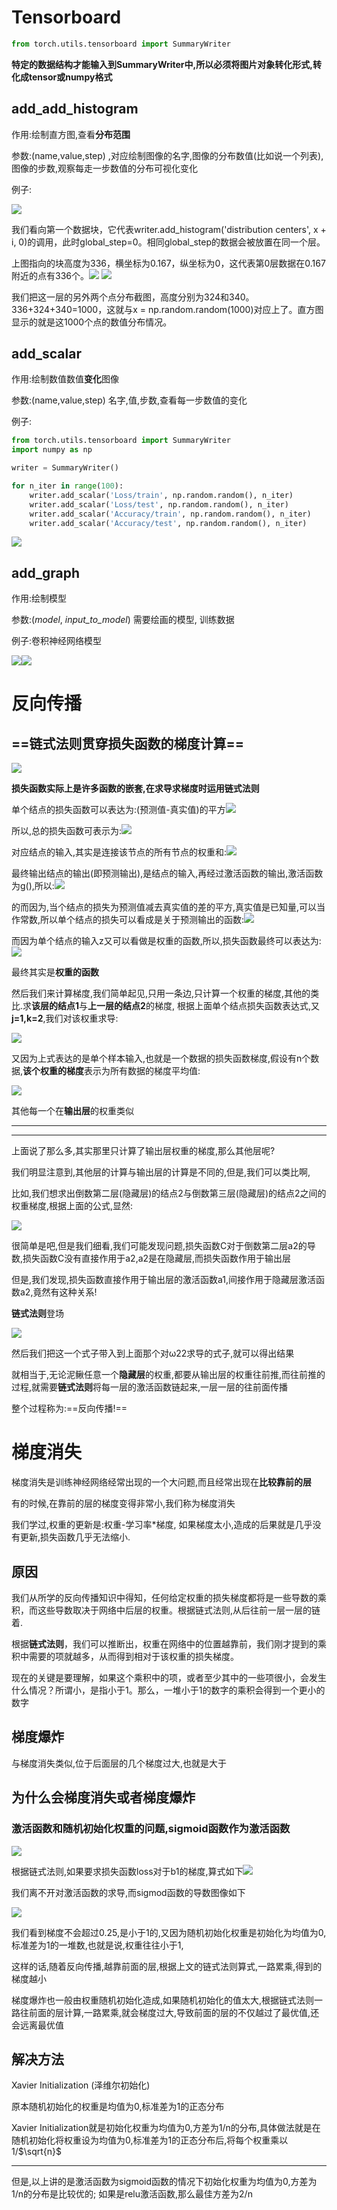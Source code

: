 

# Tensorboard

```python
from torch.utils.tensorboard import SummaryWriter
```

**特定的数据结构才能输入到SummaryWriter中,所以必须将图片对象转化形式,转化成tensor或numpy格式**

## add_add_histogram

作用:绘制直方图,查看**分布范围**

参数:(name,value,step)   ,对应绘制图像的名字,图像的分布数值(比如说一个列表),图像的步数,观察每走一步数值的分布可视化变化

例子:

<img src="https://spasmodic.oss-cn-hangzhou.aliyuncs.com/20230714102102.png"/>

我们看向第一个数据块，它代表writer.add_histogram('distribution centers', x + i, 0)的调用，此时global_step=0。相同global_step的数据会被放置在同一个层。

上图指向的块高度为336，横坐标为0.167，纵坐标为0，这代表第0层数据在0.167附近的点有336个。<img src="https://spasmodic.oss-cn-hangzhou.aliyuncs.com/20230714102139.png"/>
<img src="https://spasmodic.oss-cn-hangzhou.aliyuncs.com/20230714102132.png"/>

我们把这一层的另外两个点分布截图，高度分别为324和340。336+324+340=1000，这就与x = np.random.random(1000)对应上了。直方图显示的就是这1000个点的数值分布情况。


## add_scalar

作用:绘制数值数值**变化**图像

参数:(name,value,step)   名字,值,步数,查看每一步数值的变化

例子:

```python
from torch.utils.tensorboard import SummaryWriter
import numpy as np

writer = SummaryWriter()

for n_iter in range(100):
    writer.add_scalar('Loss/train', np.random.random(), n_iter)
    writer.add_scalar('Loss/test', np.random.random(), n_iter)
    writer.add_scalar('Accuracy/train', np.random.random(), n_iter)
    writer.add_scalar('Accuracy/test', np.random.random(), n_iter)
```

<img src="https://spasmodic.oss-cn-hangzhou.aliyuncs.com/1689301760546.png"/>

## add_graph

作用:绘制模型

参数:(*model*, *input_to_model*)   需要绘画的模型,  训练数据

例子:卷积神经网络模型

<img src="https://spasmodic.oss-cn-hangzhou.aliyuncs.com/1689303414183.png"/><img src="https://spasmodic.oss-cn-hangzhou.aliyuncs.com/1689303473337.png"/>





# 反向传播

## **==链式法则贯穿损失函数的梯度计算==**

<img src="https://spasmodic.oss-cn-hangzhou.aliyuncs.com/1689334224791.png"/>

**损失函数实际上是许多函数的嵌套,在求导求梯度时运用链式法则**

单个结点的损失函数可以表达为:(预测值-真实值)的平方<img src="https://spasmodic.oss-cn-hangzhou.aliyuncs.com/1689334423478.png"/>

所以,总的损失函数可表示为:<img src="https://spasmodic.oss-cn-hangzhou.aliyuncs.com/1689334429161.png"/>

对应结点的输入,其实是连接该节点的所有节点的权重和:<img src="https://spasmodic.oss-cn-hangzhou.aliyuncs.com/1689334545507.png"/>

最终输出结点的输出(即预测输出),是结点的输入,再经过激活函数的输出,激活函数为g(),所以:<img src="https://spasmodic.oss-cn-hangzhou.aliyuncs.com/1689334758735.png"/>

的而因为,当个结点的损失为预测值减去真实值的差的平方,真实值是已知量,可以当作常数,所以单个结点的损失可以看成是关于预测输出的函数:<img src="https://spasmodic.oss-cn-hangzhou.aliyuncs.com/1689334819661.png"/>

而因为单个结点的输入z又可以看做是权重的函数,所以,损失函数最终可以表达为:<img src="https://spasmodic.oss-cn-hangzhou.aliyuncs.com/1689335223305.png"/>

最终其实是**权重的函数**

然后我们来计算梯度,我们简单起见,只用一条边,只计算一个权重的梯度,其他的类比.求**该层的结点1**与**上一层的结点2**的梯度,     根据上面单个结点损失函数表达式,又**j=1,k=2**,我们对该权重求导:

<img src="https://spasmodic.oss-cn-hangzhou.aliyuncs.com/1689336668508.png"/>

又因为上式表达的是单个样本输入,也就是一个数据的损失函数梯度,假设有n个数据,**该个权重的梯度**表示为所有数据的梯度平均值:

<img src="https://spasmodic.oss-cn-hangzhou.aliyuncs.com/1689336840623.png"/>

其他每一个在**输出层**的权重类似

---

---

上面说了那么多,其实那里只计算了输出层权重的梯度,那么其他层呢?

我们明显注意到,其他层的计算与输出层的计算是不同的,但是,我们可以类比啊,

比如,我们想求出倒数第二层(隐藏层)的结点2与倒数第三层(隐藏层)的结点2之间的权重梯度,根据上面的公式,显然:

<img src="https://spasmodic.oss-cn-hangzhou.aliyuncs.com/1689340985577.png"/>

很简单是吧,但是我们细看,我们可能发现问题,损失函数C对于倒数第二层a2的导数,损失函数C没有直接作用于a2,a2是在隐藏层,而损失函数作用于输出层

但是,我们发现,损失函数直接作用于输出层的激活函数a1,间接作用于隐藏层激活函数a2,竟然有这种关系!

**链式法则**登场

<img src="https://spasmodic.oss-cn-hangzhou.aliyuncs.com/1689341462876.png"/>

然后我们把这一个式子带入到上面那个对ω22求导的式子,就可以得出结果

就相当于,无论泥鳅任意一个**隐藏层**的权重,都要从输出层的权重往前推,而往前推的过程,就需要**链式法则**将每一层的激活函数链起来,一层一层的往前面传播

整个过程称为:==反向传播!==



# 梯度消失

梯度消失是训练神经网络经常出现的一个大问题,而且经常出现在**比较靠前的层**

有的时候,在靠前的层的梯度变得非常小,我们称为梯度消失

我们学过,权重的更新是:权重-学习率*梯度,  如果梯度太小,造成的后果就是几乎没有更新,损失函数几乎无法缩小.

## 原因

我们从所学的反向传播知识中得知，任何给定权重的损失梯度都将是一些导数的乘积，而这些导数取决于网络中后层的权重。根据链式法则,从后往前一层一层的链着.

根据**链式法则**，我们可以推断出，权重在网络中的位置越靠前，我们刚才提到的乘积中需要的项就越多，从而得到相对于该权重的损失梯度。

现在的关键是要理解，如果这个乘积中的项，或者至少其中的一些项很小，会发生什么情况？所谓小，是指小于1。那么，一堆小于1的数字的乘积会得到一个更小的数字

## 梯度爆炸

与梯度消失类似,位于后面层的几个梯度过大,也就是大于

## 为什么会梯度消失或者梯度爆炸

### 激活函数和随机初始化权重的问题,sigmoid函数作为激活函数

<img src="https://spasmodic.oss-cn-hangzhou.aliyuncs.com/20230714233158.png"/>

根据链式法则,如果要求损失函数loss对于b1的梯度,算式如下<img src="https://spasmodic.oss-cn-hangzhou.aliyuncs.com/1689348771781.png"/>

我们离不开对激活函数的求导,而sigmod函数的导数图像如下

<img src="https://spasmodic.oss-cn-hangzhou.aliyuncs.com/1689348980332.png"/>

我们看到梯度不会超过0.25,是小于1的,又因为随机初始化权重是初始化为均值为0,标准差为1的一堆数,也就是说,权重往往小于1,

这样的话,随着反向传播,越靠前面的层,根据上文的链式法则算式,一路累乘,得到的梯度越小

梯度爆炸也一般由权重随机初始化造成,如果随机初始化的值太大,根据链式法则一路往前面的层计算,一路累乘,就会梯度过大,导致前面的层的不仅越过了最优值,还会远离最优值

## 解决方法

Xavier Initialization (泽维尔初始化)

原本随机初始化的权重是均值为0,标准差为1的正态分布

Xavier Initialization就是初始化权重为均值为0,方差为1/n的分布,具体做法就是在随机初始化将权重设为均值为0,标准差为1的正态分布后,将每个权重乘以1/$\sqrt{n}$

---

但是,以上讲的是激活函数为sigmoid函数的情况下初始化权重为均值为0,方差为1/n的分布是比较优的;    如果是relu激活函数,那么最佳方差为2/n




